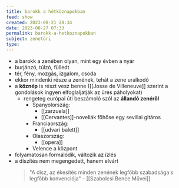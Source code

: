```yaml
---
title: barokk a hétköznapokban
feed: show
created: 2023-08-21 20:34
date: 2023-08-27 07:33
permalink: barokk-a-hetkoznapokban
subject: zenetöri
type: 
---
```


- a barokk a zenében olyan, mint egy évben a nyár
- burjánzó, túlzó, fülledt
- tér, fény, mozgás, izgalom, csoda
- ekkor mindenki része a zenének, tehát a zene uralkodó
- a **köznép** is részt vesz benne ([[Josse de Villeneuve]] szerint a gondolások ingyen elfoglaljatják az üres páholyokat)
	- rengeteg európai úti beszámoló szól az **állandó zenéről**
		- Spanyolország:
			- [[zarzuela]]
			- [[Cervantes]]-novellák főhőse egy sevillai gitáros
		- Franciaország:
			- [[udvari balett]]
		- Olaszország:
			- [[opera]]
		- Velence a központ
- folyamatosan formálódik, változik az ízlés
- a díszítés nem megengedett, hanem elvárt
	> "A dísz, az ékesítés minden zenének legfőbb szabadsága s legfőbb konvenciója" - [[Szabolcsi Bence Művei]]

